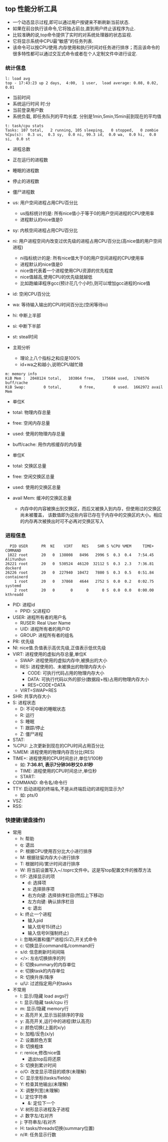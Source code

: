 ## top 性能分析工具
- 一个动态显示过程,即可以通过用户按键来不断刷新当前状态.
- 如果在前台执行该命令,它将独占前台,直到用户终止该程序为止.
- 比较准确的说,top命令提供了实时的对系统处理器的状态监视.
- 它将显示系统中CPU最“敏感”的任务列表.
- 该命令可以按CPU使用.内存使用和执行时间对任务进行排序；而且该命令的很多特性都可以通过交互式命令或者在个人定制文件中进行设定.

### 统计信息
~~~
l: load avg
top - 17:43:23 up 2 days,  4:00,  1 user,  load average: 0.08, 0.02, 0.01
~~~
- 当前时间
- 系统运行时间 时:分
- 当前登录用户数
- 系统负载, 即任务队列的平均长度. 分别是1min,5min,15min前到现在的平均值

~~~
t: task/cpu stats
Tasks: 107 total,   2 running, 105 sleeping,   0 stopped,   0 zombie
%Cpu(s):  0.3 us,  0.3 sy,  0.0 ni, 99.3 id,  0.0 wa,  0.0 hi,  0.0 si,  0.0 st
~~~
- 进程总数
- 正在运行的进程数
- 睡眠的进程数
- 停止的进程数
- 僵尸进程数

- us: 用户空间进程占用CPU百分比
    - us指标统计的是: 所有nice值小于等于0的用户空间进程的CPU使用率
    - 进程默认的nice值是0
- sy: 内核空间进程占用CPU百分比
- ni: 用户进程空间内改变过优先级的进程占用CPU百分比(高nice值的用户空间进程)
    - ni指标统计的是: 所有nice值大于0的用户空间进程的CPU使用率
    - 进程默认的nice值是0
    - nice值代表着一个进程使用CPU资源的优先程度
    - nice值越高,使用CPU的优先级就越低
    - 比如跑编译程序gcc(预计花几个小时),则可以增加gcc进程的nice值
- id: 空闲CPU百分比
- wa: 等待输入输出的CPU时间百分比(空闲等待io)
- hi: 中断上半部
- si: 中断下半部
- st: steal时间
- 主观分析
    - 理论上八个指标之和应是100%
    - id+wa之和越小,说明CPU越忙碌

~~~
m: memory info
KiB Mem :  2048124 total,   103864 free,   175684 used,  1768576 buff/cache
KiB Swap:        0 total,        0 free,        0 used.  1662972 avail Mem
~~~
- 单位K
- total: 物理内存总量
- free: 空闲内存总量
- used: 使用的物理内存总量
- buff/cache: 用作内核缓存的内存量

- 单位K
- total: 交换区总量
- free: 空闲交换区总量
- used: 使用的交换区总量
- avail Mem: 缓冲的交换区总量
    - 内存中的内容被换出到交换区，而后又被换入到内存，但使用过的交换区尚未被覆盖， 该数值即为这些内容已存在于内存中的交换区的大小。相应的内存再次被换出时可不必再对交换区写入

### 进程信息
~~~
  PID USER      PR  NI    VIRT    RES    SHR S %CPU %MEM     TIME+ COMMAND                            
 1022 root      20   0  138008   8496   2996 S  0.3  0.4   7:54.45 AliYunDun                          
26221 root      20   0  530524  46120  32112 S  0.3  2.3   7:36.81 dockerd                            
26226 root      20   0  227940  10472   7800 S  0.3  0.5   0:51.84 containerd                         
    1 root      20   0   37868   4644   2752 S  0.0  0.2   0:02.75 systemd                            
    2 root      20   0       0      0      0 S  0.0  0.0   0:00.00 kthreadd  
~~~
- PID: 进程id
    - PPID: 父进程ID
- USER: 进程所有者的用户名
    - RUSER: Real User Name
    - UID: 进程所有者的用户ID
    - GROUP: 进程所有者的组名
- PR: 优先级
- NI: nice值.负值表示高优先级,正值表示低优先级
- VIRT: 进程使用的虚拟内存总量,单位K
    - SWAP: 进程使用的虚拟内存中,被换出的大小
    - RES: 进程使用的、未被换出的物理内存大小
        - CODE: 可执行代码占用的物理内存大小
        - DATA: 可执行代码以外的部分(数据段+栈)占用的物理内存大小
        - RES=CODE+DATA
    - VIRT=SWAP+RES
- SHR: 共享内存大小
- S: 进程状态
    - D: 不可中断的睡眠状态
    - R: 运行
    - S: 睡眠
    - T: 跟踪/停止
    - Z: 僵尸进程
- STAT: 
- %CPU: 上次更新到现在的CPU时间占用百分比
- %MEM: 进程使用的物理内存百分比(RES)
- TIME+: 进程使用的CPU时间总计,单位1/100秒
    - 如: **7:36.81, 表示7分钟36秒又0.81秒**
    - TIME: 进程使用的CPU时间总计,单位秒
    - START: 
- COMMAND: 命令名/命令行
- TTY: 启动进程的终端名,不是从终端启动的进程则显示为?
    - 如: pts/0
- VSZ: 
- RSS:

    


### 快捷键(键盘操作)
- 常用
    - h: 帮助
    - q: 退出
    - P: 根据CPU使用百分比大小进行排序
    - M: 根据驻留内存大小进行排序
    - T: 根据时间/累计时间进行排序
    - W: 将当前设置写入~/.toprc文件中。这是写top配置文件的推荐方法
    - f/F: 选择显示的项
        - d: 选择项
        - s: 选择排序项
        - 右方向键: 选择排序栏目(然后上下移动)
        - 左方向键: 确认排序栏目
        - q: 退出
    - k: 终止一个进程
        - 输入pid
        - 输入信号15(终止)
        - 输入信号9(强制终止)
    - i: 忽略闲置和僵尸进程(S/Z),开关式命令
    - c: 切换显示command名/command行
    - s/d: 信息刷新时间间隔
    - </>: 左右切换排序的列
    - E: 切换summary的内存单位
    - e: 切换task的内存单位
    - R: 切换升序/降序
    - u/U: 过滤指定用户的tasks
- 不常用
    - l: 显示/隐藏 load avgs行
    - t: 显示/隐藏 task/cpu 行
    - m: 显示/隐藏 memory行
    - x: 高亮开关,显示当前排序的字段
    - y: 高亮开关,运行中的进程(默认高亮)
    - z: 颜色切换(上面的x/y)
    - b: 加粗/反色(x/y)
    - Z: 设置颜色方案
    - B: 切换粗体
    - r: renice,修改nice值
        - 退出top后将还原
    - S: 切换到累计时间
    - o/O: 改变显示项目的顺序(未理解)
    - C: 显示坐标(tasks/fields)
    - Y: 检查其他输出(未理解)
    - X: 调整列宽(未理解)
    - L: 定位字符串
        - &: 定位下一个
    - V: 树形显示进程及子进程
    - J: 数字左/右对齐
    - j: 字符串左/右对齐
    - H: tasks/threads切换(summary位置)
    - n/#: 任务显示行数